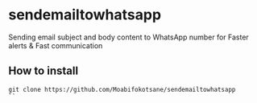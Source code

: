 # sendemailtowhatsapp
Sending email subject and body content to WhatsApp number for Faster alerts &amp; Fast communication 

## How to install 
```linux
git clone https://github.com/Moabifokotsane/sendemailtowhatsapp
``
